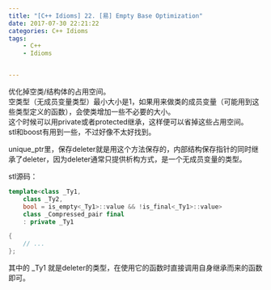 ```yaml
---
title: "[C++ Idioms] 22. [易] Empty Base Optimization"
date: 2017-07-30 22:21:22
categories: C++ Idioms
tags:
    - C++
    - Idioms


---
```

优化掉空类/结构体的占用空间。<!--more-->  
空类型（无成员变量类型）最小大小是1，如果用来做类的成员变量（可能用到这些类型定义的函数），会使类增加一些不必要的大小。  
这个时候可以用private或者protected继承，这样便可以省掉这些占用空间。  
stl和boost有用到一些，不过好像不太好找到。  

unique_ptr里，保存deleter就是用这个方法保存的，内部结构保存指针的同时继承了deleter，因为deleter通常只提供析构方式，是一个无成员变量的类型。  

stl源码：
```cpp
template<class _Ty1,
	class _Ty2,
	bool = is_empty<_Ty1>::value && !is_final<_Ty1>::value>
	class _Compressed_pair final
	: private _Ty1

{
	// ...
};
```
其中的 _Ty1 就是deleter的类型，在使用它的函数时直接调用自身继承而来的函数即可。  
